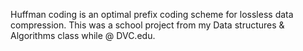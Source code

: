 Huffman coding is an optimal prefix coding scheme for lossless data compression. 
This was a school project from my Data structures & Algorithms class while @ DVC.edu.

